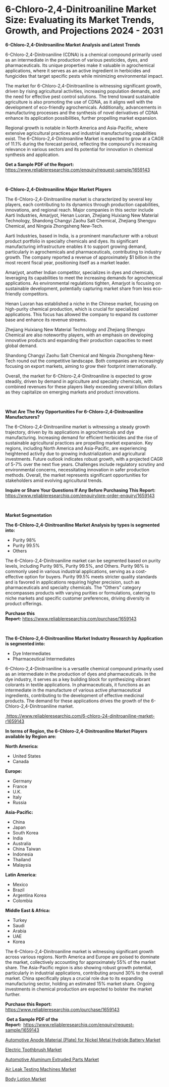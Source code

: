 <p><h1>6-Chloro-2,4-Dinitroaniline Market Size: Evaluating its Market Trends, Growth, and Projections 2024 - 2031</h1></p><p><strong>6-Chloro-2,4-Dinitroaniline Market Analysis and Latest Trends</strong></p>
<p><p>6-Chloro-2,4-Dinitroaniline (CDNA) is a chemical compound primarily used as an intermediate in the production of various pesticides, dyes, and pharmaceuticals. Its unique properties make it valuable in agrochemical applications, where it serves as an active ingredient in herbicides and fungicides that target specific pests while minimizing environmental impact.</p><p>The market for 6-Chloro-2,4-Dinitroaniline is witnessing significant growth, driven by rising agricultural activities, increasing population demands, and the need for effective pest control solutions. The trend toward sustainable agriculture is also promoting the use of CDNA, as it aligns well with the development of eco-friendly agrochemicals. Additionally, advancements in manufacturing processes and the synthesis of novel derivatives of CDNA enhance its application possibilities, further propelling market expansion.</p><p>Regional growth is notable in North America and Asia-Pacific, where extensive agricultural practices and industrial manufacturing capabilities exist. The 6-Chloro-2,4-Dinitroaniline Market is expected to grow at a CAGR of 11.1% during the forecast period, reflecting the compound's increasing relevance in various sectors and its potential for innovation in chemical synthesis and application.</p></p>
<p><strong>Get a Sample PDF of the Report:&nbsp;</strong> <a href="https://www.reliableresearchiq.com/enquiry/request-sample/1659143?utm_campaign=1136&utm_medium=2&utm_source=Github&utm_content=ia&utm_term=28092024&utm_id=6-chloro-24-dinitroaniline">https://www.reliableresearchiq.com/enquiry/request-sample/1659143</a></p>
<p>&nbsp;</p>
<p><strong>6-Chloro-2,4-Dinitroaniline Major Market Players</strong></p>
<p><p>The 6-Chloro-2,4-Dinitroaniline market is characterized by several key players, each contributing to its dynamics through production capabilities, innovations, and regional reach. Major companies in this sector include Aarti Industries, Amarjyot, Henan Luoran, Zhejiang Huixiang New Material Technology, Shandong Changyi Zaohu Salt Chemical, Zhejiang Shengyu Chemical, and Ningxia Zhongsheng New-Tech.</p><p>Aarti Industries, based in India, is a prominent manufacturer with a robust product portfolio in specialty chemicals and dyes. Its significant manufacturing infrastructure enables it to support growing demand, particularly in agrochemicals and pharmaceuticals, contributing to industry growth. The company reported a revenue of approximately $1 billion in the most recent fiscal year, positioning itself as a market leader.</p><p>Amarjyot, another Indian competitor, specializes in dyes and chemicals, leveraging its capabilities to meet the increasing demands for agrochemical applications. As environmental regulations tighten, Amarjyot is focusing on sustainable development, potentially capturing market share from less eco-friendly competitors.</p><p>Henan Luoran has established a niche in the Chinese market, focusing on high-purity chemical production, which is crucial for specialized applications. This focus has allowed the company to expand its customer base and enhance its revenue streams.</p><p>Zhejiang Huixiang New Material Technology and Zhejiang Shengyu Chemical are also noteworthy players, with an emphasis on developing innovative products and expanding their production capacities to meet global demand.</p><p>Shandong Changyi Zaohu Salt Chemical and Ningxia Zhongsheng New-Tech round out the competitive landscape. Both companies are increasingly focusing on export markets, aiming to grow their footprint internationally.</p><p>Overall, the market for 6-Chloro-2,4-Dinitroaniline is expected to grow steadily, driven by demand in agriculture and specialty chemicals, with combined revenues for these players likely exceeding several billion dollars as they capitalize on emerging markets and product innovations.</p></p>
<p>&nbsp;</p>
<p><strong>What Are The Key Opportunities For 6-Chloro-2,4-Dinitroaniline Manufacturers?</strong></p>
<p><p>The 6-Chloro-2,4-Dinitroaniline market is witnessing a steady growth trajectory, driven by its applications in agrochemicals and dye manufacturing. Increasing demand for efficient herbicides and the rise of sustainable agricultural practices are propelling market expansion. Key regions, including North America and Asia-Pacific, are experiencing heightened activity due to growing industrialization and agricultural investments. Future outlook indicates robust growth, with a projected CAGR of 5-7% over the next five years. Challenges include regulatory scrutiny and environmental concerns, necessitating innovation in safer production methods. Overall, the market represents significant opportunities for stakeholders amid evolving agricultural trends.</p></p>
<p><strong>Inquire or Share Your Questions If Any Before Purchasing This Report:</strong> <a href="https://www.reliableresearchiq.com/enquiry/pre-order-enquiry/1659143?utm_campaign=1136&utm_medium=2&utm_source=Github&utm_content=ia&utm_term=28092024&utm_id=6-chloro-24-dinitroaniline">https://www.reliableresearchiq.com/enquiry/pre-order-enquiry/1659143</a></p>
<p>&nbsp;</p>
<p><strong>Market Segmentation</strong></p>
<p><strong>The 6-Chloro-2,4-Dinitroaniline Market Analysis by types is segmented into:</strong></p>
<p><ul><li>Purity 98%</li><li>Purity 99.5%</li><li>Others</li></ul></p>
<p><p>The 6-Chloro-2,4-Dinitroaniline market can be segmented based on purity levels, including Purity 98%, Purity 99.5%, and Others. Purity 98% is commonly used in various industrial applications, serving as a cost-effective option for buyers. Purity 99.5% meets stricter quality standards and is favored in applications requiring higher precision, such as pharmaceuticals and specialty chemicals. The "Others" category encompasses products with varying purities or formulations, catering to niche markets and specific customer preferences, driving diversity in product offerings.</p></p>
<p><strong>Purchase this Report:&nbsp;</strong><a href="https://www.reliableresearchiq.com/purchase/1659143?utm_campaign=1136&utm_medium=2&utm_source=Github&utm_content=ia&utm_term=28092024&utm_id=6-chloro-24-dinitroaniline">https://www.reliableresearchiq.com/purchase/1659143</a></p>
<p>&nbsp;</p>
<p><strong>The 6-Chloro-2,4-Dinitroaniline Market Industry Research by Application is segmented into:</strong></p>
<p><ul><li>Dye Intermediates</li><li>Pharmaceutical Intermediates</li></ul></p>
<p><p>6-Chloro-2,4-Dinitroaniline is a versatile chemical compound primarily used as an intermediate in the production of dyes and pharmaceuticals. In the dye industry, it serves as a key building block for synthesizing vibrant colorants in textile applications. In pharmaceuticals, it functions as an intermediate in the manufacture of various active pharmaceutical ingredients, contributing to the development of effective medicinal products. The demand for these applications drives the growth of the 6-Chloro-2,4-Dinitroaniline market.</p></p>
<p><a href="https://www.reliableresearchiq.com/6-chloro-24-dinitroaniline-market-r1659143?utm_campaign=1136&utm_medium=2&utm_source=Github&utm_content=ia&utm_term=28092024&utm_id=6-chloro-24-dinitroaniline">&nbsp;https://www.reliableresearchiq.com/6-chloro-24-dinitroaniline-market-r1659143</a></p>
<p><strong>In terms of Region, the 6-Chloro-2,4-Dinitroaniline Market Players available by Region are:</strong></p>
<p>
    <p> <strong> North America: </strong>
        <ul>
            <li>United States</li>
            <li>Canada</li>
        </ul>
        </p> 
    <p> <strong> Europe: </strong>
        <ul>
            <li>Germany</li>
            <li>France</li>
            <li>U.K.</li>
            <li>Italy</li>
            <li>Russia</li>
        </ul>
        </p> 
    <p> <strong> Asia-Pacific: </strong>
        <ul>
            <li>China</li>
            <li>Japan</li>
            <li>South Korea</li>
            <li>India</li>
            <li>Australia</li>
            <li>China Taiwan</li>
            <li>Indonesia</li>
            <li>Thailand</li>
            <li>Malaysia</li>
        </ul>
        </p> 
    <p> <strong> Latin America: </strong>
        <ul>
            <li>Mexico</li>
            <li>Brazil</li>
            <li>Argentina Korea</li>
            <li>Colombia</li>
        </ul>
        </p> 
    <p> <strong> Middle East & Africa: </strong>
        <ul>
            <li>Turkey</li>
            <li>Saudi</li>
            <li>Arabia</li>
            <li>UAE</li>
            <li>Korea</li>
        </ul>
    </p>
    </p>
<p><p>The 6-Chloro-2,4-Dinitroaniline market is witnessing significant growth across various regions. North America and Europe are poised to dominate the market, collectively accounting for approximately 55% of the market share. The Asia-Pacific region is also showing robust growth potential, particularly in industrial applications, contributing around 30% to the overall market. China specifically plays a crucial role due to its expanding manufacturing sector, holding an estimated 15% market share. Ongoing investments in chemical production are expected to bolster the market further.</p></p>
<p><strong>Purchase this Report: </strong><a href="https://www.reliableresearchiq.com/purchase/1659143?utm_campaign=1136&utm_medium=2&utm_source=Github&utm_content=ia&utm_term=28092024&utm_id=6-chloro-24-dinitroaniline">https://www.reliableresearchiq.com/purchase/1659143</a></p>
<p>&nbsp;<strong>Get a Sample PDF of the Report:&nbsp;&nbsp;</strong><a href="https://www.reliableresearchiq.com/enquiry/request-sample/1659143?utm_campaign=1136&utm_medium=2&utm_source=Github&utm_content=ia&utm_term=28092024&utm_id=6-chloro-24-dinitroaniline">https://www.reliableresearchiq.com/enquiry/request-sample/1659143</a></p>
<p><strong></strong></p>
<p><p><a href="https://issuu.com/reportprime-2/docs/automotive-anode-material-plate-for_5d6a86964916eb?utm_campaign=1136&utm_medium=2&utm_source=Github&utm_content=ia&utm_term=28092024&utm_id=6-chloro-24-dinitroaniline">Automotive Anode Material (Plate) for Nickel Metal Hydride Battery Market</a></p><p><a href="https://www.linkedin.com/pulse/electric-toothbrush-industry-insights-report-analyzing-market-zumac?utm_campaign=1136&utm_medium=2&utm_source=Github&utm_content=ia&utm_term=28092024&utm_id=6-chloro-24-dinitroaniline">Electric Toothbrush Market</a></p><p><a href="https://issuu.com/reportprime-2/docs/automotive-aluminum-extruded-parts-_e9106b3f20f2db?utm_campaign=1136&utm_medium=2&utm_source=Github&utm_content=ia&utm_term=28092024&utm_id=6-chloro-24-dinitroaniline">Automotive Aluminum Extruded Parts Market</a></p><p><a href="https://github.com/AnamariaDemiri475/Market-Research-Report-List-1/blob/main/air-leak-testing-machines-market.md?utm_campaign=1136&utm_medium=2&utm_source=Github&utm_content=ia&utm_term=28092024&utm_id=6-chloro-24-dinitroaniline">Air Leak Testing Machines Market</a></p><p><a href="https://www.linkedin.com/pulse/body-lotion-market-segmentation-geographical-regions-forcast-zoctc?utm_campaign=1136&utm_medium=2&utm_source=Github&utm_content=ia&utm_term=28092024&utm_id=6-chloro-24-dinitroaniline">Body Lotion Market</a></p></p>
